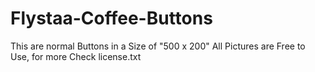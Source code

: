 # Flystaa-Coffee-Buttons
This are normal Buttons in a Size of "500 x 200"
All Pictures are Free to Use, for more Check license.txt
